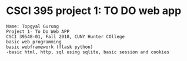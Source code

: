 # CSCI 395 project 1:  TO DO web app

    Name: Topgyal Gurung 
    Project 1- To Do Web APP
    CSCI 39548-01, Fall 2018, CUNY Hunter COllege
    basic web programming
    basic webframework (flask python)
    -basic html, http, sql using sqlite, basic session and cookies
